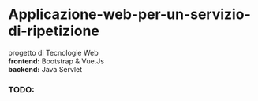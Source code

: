 # Applicazione-web-per-un-servizio-di-ripetizione
progetto di Tecnologie Web <br>
**frontend:** Bootstrap & Vue.Js <br>
**backend:** Java Servlet <br>

### TODO: 
